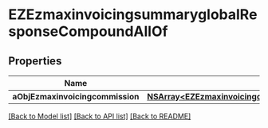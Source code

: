 # EZEzmaxinvoicingsummaryglobalResponseCompoundAllOf

## Properties
Name | Type | Description | Notes
------------ | ------------- | ------------- | -------------
**aObjEzmaxinvoicingcommission** | [**NSArray&lt;EZEzmaxinvoicingcommissionResponseCompound&gt;***](EZEzmaxinvoicingcommissionResponseCompound.md) |  | [optional] 

[[Back to Model list]](../README.md#documentation-for-models) [[Back to API list]](../README.md#documentation-for-api-endpoints) [[Back to README]](../README.md)


